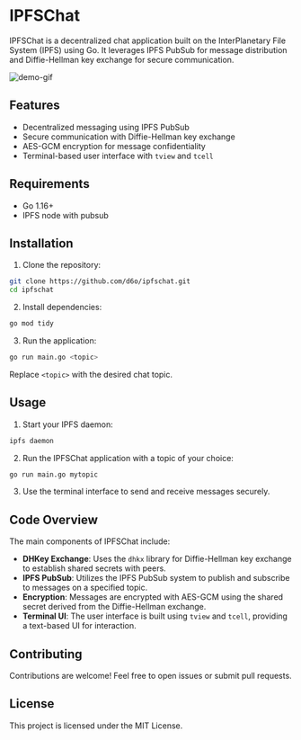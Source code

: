 # IPFSChat

IPFSChat is a decentralized chat application built on the InterPlanetary File System (IPFS) using Go. It leverages IPFS
PubSub for message distribution and Diffie-Hellman key exchange for secure communication.

![demo-gif](./demo.gif)

## Features

- Decentralized messaging using IPFS PubSub
- Secure communication with Diffie-Hellman key exchange
- AES-GCM encryption for message confidentiality
- Terminal-based user interface with `tview` and `tcell`

## Requirements

- Go 1.16+
- IPFS node with pubsub

## Installation

1. Clone the repository:

```sh
git clone https://github.com/d6o/ipfschat.git
cd ipfschat
```

2. Install dependencies:

```sh
go mod tidy
```

3. Run the application:

```sh
go run main.go <topic>
```

Replace `<topic>` with the desired chat topic.

## Usage

1. Start your IPFS daemon:

```sh
ipfs daemon
```

2. Run the IPFSChat application with a topic of your choice:

```sh
go run main.go mytopic
```

3. Use the terminal interface to send and receive messages securely.

## Code Overview

The main components of IPFSChat include:

- **DHKey Exchange**: Uses the `dhkx` library for Diffie-Hellman key exchange to establish shared secrets with peers.
- **IPFS PubSub**: Utilizes the IPFS PubSub system to publish and subscribe to messages on a specified topic.
- **Encryption**: Messages are encrypted with AES-GCM using the shared secret derived from the Diffie-Hellman exchange.
- **Terminal UI**: The user interface is built using `tview` and `tcell`, providing a text-based UI for interaction.

## Contributing

Contributions are welcome! Feel free to open issues or submit pull requests.

## License

This project is licensed under the MIT License.
